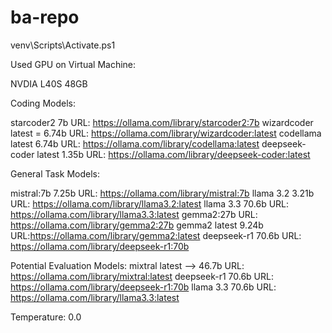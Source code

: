 # ba-repo
venv\Scripts\Activate.ps1

Used GPU on Virtual Machine:

NVDIA L40S 48GB


Coding Models:

starcoder2 7b URL: https://ollama.com/library/starcoder2:7b
wizardcoder latest = 6.74b URL: https://ollama.com/library/wizardcoder:latest
codellama latest 6.74b URL: https://ollama.com/library/codellama:latest
deepseek-coder latest 1.35b URL: https://ollama.com/library/deepseek-coder:latest


General Task Models:

mistral:7b 7.25b URL: https://ollama.com/library/mistral:7b 
llama 3.2 3.21b URL: https://ollama.com/library/llama3.2:latest
llama 3.3 70.6b URL: https://ollama.com/library/llama3.3:latest
gemma2:27b URL: https://ollama.com/library/gemma2:27b
gemma2 latest 9.24b URL:https://ollama.com/library/gemma2:latest
deepseek-r1 70.6b URL: https://ollama.com/library/deepseek-r1:70b



Potential Evaluation Models:
mixtral latest --> 46.7b URL: https://ollama.com/library/mixtral:latest
deepseek-r1 70.6b URL: https://ollama.com/library/deepseek-r1:70b
llama 3.3 70.6b URL: https://ollama.com/library/llama3.3:latest

Temperature: 0.0

